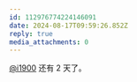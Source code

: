 ```yaml
---
id: 112976774224146091
date: 2024-08-17T09:59:26.852Z
reply: true
media_attachments: 0
---
```


[@i1900](https://mast.dragon-fly.club/@i1900) 还有 2 天了。

